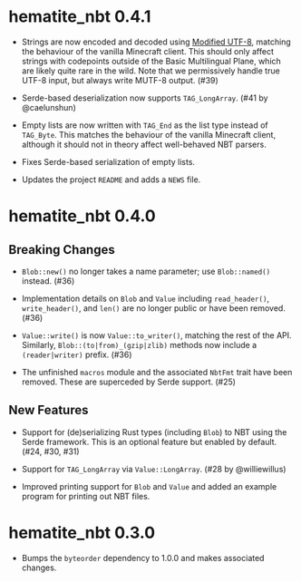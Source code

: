 # hematite_nbt 0.4.1

* Strings are now encoded and decoded using [Modified UTF-8](https://en.wikipedia.org/wiki/UTF-8#Modified_UTF-8),
  matching the behaviour of the vanilla Minecraft client. This should only
  affect strings with codepoints outside of the Basic Multilingual Plane, which
  are likely quite rare in the wild. Note that we permissively handle true UTF-8
  input, but always write MUTF-8 output. (#39)

* Serde-based deserialization now supports `TAG_LongArray`. (#41 by @caelunshun)

* Empty lists are now written with `TAG_End` as the list type instead of
  `TAG_Byte`. This matches the behaviour of the vanilla Minecraft client,
  although it should not in theory affect well-behaved NBT parsers.

* Fixes Serde-based serialization of empty lists.

* Updates the project `README` and adds a `NEWS` file.

# hematite_nbt 0.4.0

## Breaking Changes

* `Blob::new()` no longer takes a name parameter; use `Blob::named()` instead.
  (#36)

* Implementation details on `Blob` and `Value` including `read_header()`,
  `write_header()`, and `len()` are no longer public or have been removed. (#36)

* `Value::write()` is now `Value::to_writer()`, matching the rest of the API.
  Similarly, `Blob::(to|from)_(gzip|zlib)` methods now include a
  `(reader|writer)` prefix. (#36)

* The unfinished `macros` module and the associated `NbtFmt` trait have been
  removed. These are superceded by Serde support. (#25)

## New Features

* Support for (de)serializing Rust types (including `Blob`) to NBT using the
  Serde framework. This is an optional feature but enabled by default. (#24,
  #30, #31)

* Support for `TAG_LongArray` via `Value::LongArray`. (#28 by @williewillus)

* Improved printing support for `Blob` and `Value` and added an example program
  for printing out NBT files.

# hematite_nbt 0.3.0

* Bumps the `byteorder` dependency to 1.0.0 and makes associated changes.
